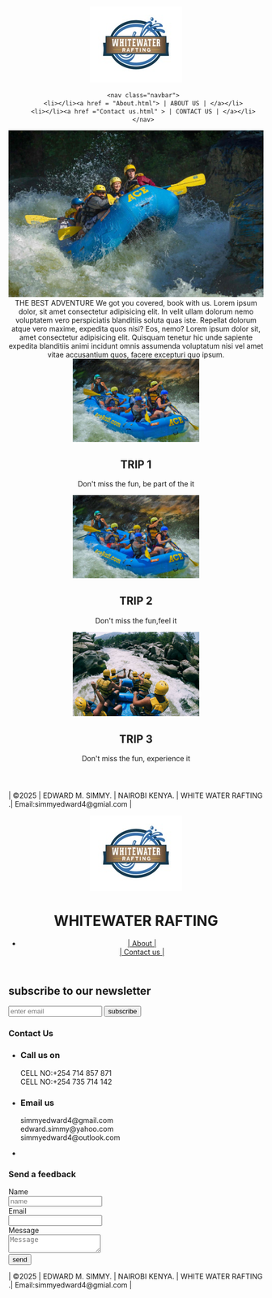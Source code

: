 
<html lang="en">
<head>
    <meta charset="UTF-8">
    <link rel="stylesheet" href ="styles.css">
    <link rel="https// Exported Palette - https://coolors.co/ffffff-a48e8e-413939-8d7c84-1c211f">
    <meta name="viewport" content="width=device-width, initial-scale=1.0">
</head>
<body>
    <header>
     <div class="logo-box">
      <img class="logo" src="images/z-wwr-blue.jpg" >

        <nav class="navbar">
        <li></li><a href = "About.html"> | ABOUT US | </a></li>
        <li></li><a href ="Contact us.html" > | CONTACT US | </a></li>
        </nav>
<div id="my_cover">
  <img class=my_cover src="images/fall-upper-gauley.jpg">
</div>

<div id="text">THE BEST ADVENTURE
 We got you covered, book with us.
 Lorem ipsum dolor, sit amet consectetur adipisicing elit. In velit ullam 
 dolorum nemo voluptatem vero perspiciatis blanditiis soluta quas iste. Repellat dolorum atque vero maxime,
 expedita quos nisi? Eos, nemo?
 Lorem ipsum dolor sit, amet consectetur adipisicing elit. Quisquam tenetur hic unde sapiente expedita 
 blanditiis animi incidunt omnis assumenda voluptatum nisi vel amet vitae accusantium quos, facere excepturi quo ipsum.
</div>

<div class="container">
  <div class="box" id="box1">
    <img src="images/new-river-gorge-rapid-run.jpg" alt="TRIPS image desc" width="250/200">
     <h2>TRIP 1</h2>
      <P>Don't miss the fun, be part of the it </P>
    </div>

<div class="box" id="box2">
  <img src="images/new-river.jpg" alt="TRIPS image desc" width="250/200">
  <h2>TRIP 2</h2>
    <P>Don't miss the fun,feel it </P>
    </div>

<div class="box" id="box3">
  <img src="images/gettyimages.jpg" alt="TRIPS image desc" width="250/200">
    <h2>TRIP 3</h2>
      <P>Don't miss the fun, experience it </P>
      </div>
    </header>
    </body>
<footer>
    <p> | &copy;2025 | EDWARD M. SIMMY. | NAIROBI KENYA. | WHITE WATER RAFTING .| Email:simmyedward4@gmial.com | </p>
 </footer>   
</html>


<!DOCTYPE HTML>
<html lang="en"
<strong><html>
  <head>
    <meta charset="utf-8"/>
	<meta name="viewport" content="width=device-width" />
	<meta name="author" content="edward" >
	<title>WHITE WATER RAFTING | Contact Us</title>
	<link rel="stylesheet" href ="styles.css">
  </head>
  <body>
    <header>
        <div class="logo-box">
            <img class="logo" src="images/z-wwr-blue.jpg" >
	<div class="container">
	<div id="branding">
	<h1><span class="highlight">WHITE</span>WATER RAFTING</h1>
	</div>
	  <nav>
	    <ul>
		  <li ><a href="About.html">| About |</a></li>
		  <liclass="current"><a href="Contact us.html">| Contact us |</a></li>
		</ul>
	   </nav>
	</div>
    </header>
    <section id="newsletter">
	  <div class="container">
	    <h1>subscribe to our newsletter</h1>
	     <form>
	     <input type="email" placeholder="enter email">
	     <button type="submit" class="button_1">subscribe</button>
	     </form>
	     </div>
	     </section>
		 <section id="main">
		 <div class="container">
		 <article id="main-col">
		 <h1 class="page-tittle">Contact Us</h1>
		 <ul id="How to Contact us">
		 <li>
		 <h3>Call us on</h3>
		 <p>  CELL NO:+254 714 857 871 <br> CELL NO:+254 735 714 142</p>
		 </li>
		  <li>
		 <h3>Email us</h3>
		 <p>simmyedward4@gmail.com<br>edward.simmy@yahoo.com<br>simmyedward4@outlook.com</p>
		 </li>
		  <li>
		 </article>
		 <aside id="sidebar">
		 <div class="dark">
		 <h3>Send a feedback</h3>
		 <form class="Email Us">
		 <div>
		 <label>Name</label><br>
		 <input type="text" placeholder="name">
		 </div>
		 <div>
		   <label>Email</label><br>
		   <input type="text" placeholder-"Email Address">
		   </div>
		   <div>
		   <label>Message</label><br>
		   <textarea placeholder="Message"></textarea>
		   </div>
		   <button class="button_1" type="submit">send</button>
		   </form>
		 </aside>
		 </div>
		 </section>
		    <div class="map">
			<frame <iframe src="https://www.google.com/maps/embed?pb=!1m18!1m12!1m3!1d1951.
			540787637534!2d37.04248827936853!3d-1.4479230930795484!2m3!1f0!2f0!3f0!3m2!1i1024!2i768!4f13.
			1!3m3!1m2!1s0x182f77f6f439424d%3A0xb57ab6d0f4d66b2a!2sThe%20Lukenya%20Getaway!5e0!3m2!1sen!2ske!4v1739043709062!5m2!1sen!2ske" width="600" height="450" style="border:0;"
			allowfullscreen="" loading="lazy" referrerpolicy="no-referrer-when-downgrade"></iframe>
		    </div>
	  <footer>
     <p>| &copy;2025 | EDWARD M. SIMMY. | NAIROBI KENYA. | WHITE WATER RAFTING .| Email:simmyedward4@gmial.com |</p>
    </footer>
   </body>
  </html></strong>
